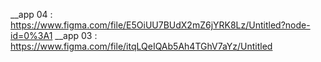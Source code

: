 __app 04 : 
    https://www.figma.com/file/E5OiUU7BUdX2mZ6jYRK8Lz/Untitled?node-id=0%3A1
__app 03 : 
    https://www.figma.com/file/itqLQeIQAb5Ah4TGhV7aYz/Untitled

